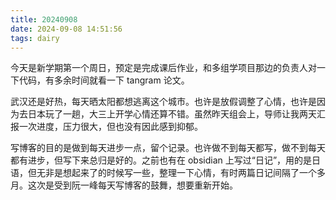 ```yaml
---
title: 20240908
date: 2024-09-08 14:51:56
tags: dairy
---
```


今天是新学期第一个周日，预定是完成课后作业，和多组学项目那边的负责人对一下代码，有多余时间就看一下 tangram 论文。

武汉还是好热，每天晒太阳都想逃离这个城市。也许是放假调整了心情，也许是因为去日本玩了一趟，大三上开学心情还算不错。虽然昨天组会上，导师让我两天汇报一次进度，压力很大，但也没有因此感到抑郁。

写博客的目的是做到每天进步一点，留个记录。也许做不到每天都写，做不到每天都有进步，但写下来总归是好的。之前也有在 obsidian 上写过“日记”，用的是日语，但无非是想起来了的时候写一些，整理一下心情，有时两篇日记间隔了一个多月。这次是受到阮一峰每天写博客的鼓舞，想要重新开始。
